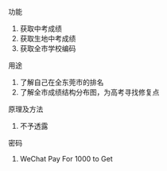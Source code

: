 功能
1. 获取中考成绩
2. 获取生地中考成绩
3. 获取全市学校编码

用途
1. 了解自己在全东莞市的排名
2. 了解全市成绩结构分布图，为高考寻找修复点

原理及方法
1. 不予透露

密码
1. WeChat Pay For 1000 to Get
